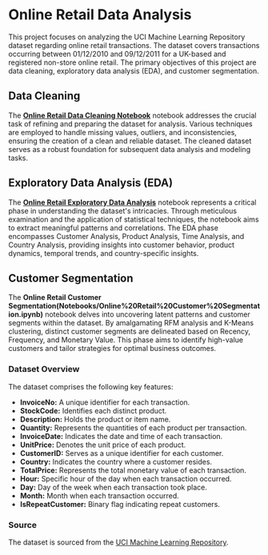 # Online Retail Data Analysis 

This project focuses on analyzing the UCI Machine Learning Repository dataset regarding online retail transactions. The dataset covers transactions occurring between 01/12/2010 and 09/12/2011 for a UK-based and registered non-store online retail. The primary objectives of this project are data cleaning, exploratory data analysis (EDA), and customer segmentation.

## Data Cleaning

The **[Online Retail Data Cleaning Notebook](Notebooks/Online%20Retail%20Data%20Cleaning.ipynb)** notebook addresses the crucial task of refining and preparing the dataset for analysis. Various techniques are employed to handle missing values, outliers, and inconsistencies, ensuring the creation of a clean and reliable dataset. The cleaned dataset serves as a robust foundation for subsequent data analysis and modeling tasks.

## Exploratory Data Analysis (EDA)

The **[Online Retail Exploratory Data Analysis](Notebooks/Online%20Retail%20Exploratory%20CData%20Analysis.ipynb)** notebook represents a critical phase in understanding the dataset's intricacies. Through meticulous examination and the application of statistical techniques, the notebook aims to extract meaningful patterns and correlations. The EDA phase encompasses Customer Analysis, Product Analysis, Time Analysis, and Country Analysis, providing insights into customer behavior, product dynamics, temporal trends, and country-specific insights.

## Customer Segmentation

The **Online Retail Customer Segmentation(Notebooks/Online%20Retail%20Customer%20Segmentation.ipynb)** notebook delves into uncovering latent patterns and customer segments within the dataset. By amalgamating RFM analysis and K-Means clustering, distinct customer segments are delineated based on Recency, Frequency, and Monetary Value. This phase aims to identify high-value customers and tailor strategies for optimal business outcomes.

### Dataset Overview

The dataset comprises the following key features:

- **InvoiceNo:** A unique identifier for each transaction.
- **StockCode:** Identifies each distinct product.
- **Description:** Holds the product or item name.
- **Quantity:** Represents the quantities of each product per transaction.
- **InvoiceDate:** Indicates the date and time of each transaction.
- **UnitPrice:** Denotes the unit price of each product.
- **CustomerID:** Serves as a unique identifier for each customer.
- **Country:** Indicates the country where a customer resides.
- **TotalPrice:** Represents the total monetary value of each transaction.
- **Hour:** Specific hour of the day when each transaction occurred.
- **Day:** Day of the week when each transaction took place.
- **Month:** Month when each transaction occurred.
- **IsRepeatCustomer:** Binary flag indicating repeat customers.

### Source

The dataset is sourced from the [UCI Machine Learning Repository](http://archive.ics.uci.edu/ml/datasets/Online+Retail).

